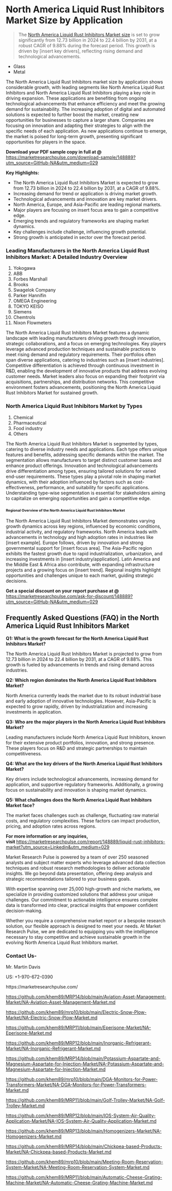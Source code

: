 <h1>North America Liquid Rust Inhibitors Market&nbsp;Size by Application</h1><blockquote><p>The <a href="https://marketresearchpulse.com/download-sample/148889?utm_source=GitHub-NA&amp;utm_medium=029">North America Liquid Rust Inhibitors Market size</a> is set to grow significantly from 12.73 billion in 2024 to 22.4 billion by 2031, at a robust CAGR of 9.88% during the forecast period. This growth is driven by [insert key drivers], reflecting rising demand and technological advancements.</p></blockquote><ul><li>Glass<li> Metal</li></ul><p>The North America Liquid Rust Inhibitors market size by application shows considerable growth, with leading segments like North America Liquid Rust Inhibitors and North America Liquid Rust Inhibitors playing a key role in driving expansion. These applications are benefiting from ongoing technological advancements that enhance efficiency and meet the growing demand for sustainability. The increasing adoption of digital and automated solutions is expected to further boost the market, creating new opportunities for businesses to capture a larger share. Companies are focusing on innovation and adapting their strategies to align with the specific needs of each application. As new applications continue to emerge, the market is poised for long-term growth, presenting significant opportunities for players in the space.</p><p><strong>Download your PDF sample copy in full at @ </strong><a href="https://marketresearchpulse.com/download-sample/148889?utm_source=GitHub-NA&amp;utm_medium=029">https://marketresearchpulse.com/download-sample/148889?utm_source=GitHub-NA&amp;utm_medium=029</a></p><p><strong>Key Highlights: </strong></p><ul><li>The North America Liquid Rust Inhibitors Market is expected to grow from 12.73 billion in 2024 to 22.4 billion by 2031, at a CAGR of 9.88%.</li><li>Increasing demand for trend or application is driving market growth.</li><li>Technological advancements and innovation are key market drivers.</li><li>North America, Europe, and Asia-Pacific are leading regional markets.</li><li>Major players are focusing on insert focus area to gain a competitive edge.</li><li>Emerging trends and regulatory frameworks are shaping market dynamics.</li><li>Key challenges include challenge, influencing growth potential.</li><li>Strong growth is anticipated in sector over the forecast period.</li></ul><h3>Leading Manufacturers in the North America Liquid Rust Inhibitors Market: A Detailed Industry Overview</h3><ol><li>Yokogawa</li><li>ABB</li><li>Forbes Marshall</li><li>Brooks</li><li>Swagelok Company</li><li>Parker Hannifin</li><li>OMEGA Engineering</li><li>TOKYO KEISO</li><li>Siemens</li><li>Chemtrols</li><li>Nixon Flowmeters</li></ol><div class="flex max-w-full flex-col flex-grow"><div class="min-h-8 text-message flex w-full flex-col items-end gap-2 whitespace-normal break-words [.text-message+&amp;]:mt-5" dir="auto" data-message-author-role="assistant" data-message-id="fd8432e4-4910-450d-b182-61b7bfb0a01f" data-message-model-slug="gpt-4o"><div class="flex w-full flex-col gap-1 empty:hidden first:pt-[3px]"><div class="markdown prose w-full break-words dark:prose-invert light"><p>The North America Liquid Rust Inhibitors Market features a dynamic landscape with leading manufacturers driving growth through innovation, strategic collaborations, and a focus on emerging technologies. Key players leverage advanced production techniques and sustainable practices to meet rising demand and regulatory requirements. Their portfolios often span diverse applications, catering to industries such as [insert industries]. Competitive differentiation is achieved through continuous investment in R&amp;D, enabling the development of innovative products that address evolving customer needs. Market leaders also focus on expanding their footprint via acquisitions, partnerships, and distribution networks. This competitive environment fosters advancements, positioning the North America Liquid Rust Inhibitors Market for sustained growth.</p></div></div></div></div><h3>North America Liquid Rust Inhibitors Market by Types</h3><ol><li>Chemical<li> Pharmaceutical<li> Food industry<li> Others</li></ol><div class="flex max-w-full flex-col flex-grow"><div class="min-h-8 text-message flex w-full flex-col items-end gap-2 whitespace-normal break-words [.text-message+&amp;]:mt-5" dir="auto" data-message-author-role="assistant" data-message-id="084470be-0bb7-4664-bddf-5156b4f41249" data-message-model-slug="gpt-4o-mini"><div class="flex w-full flex-col gap-1 empty:hidden first:pt-[3px]"><div class="markdown prose w-full break-words dark:prose-invert light"><p>The North America Liquid Rust Inhibitors Market is segmented by types, catering to diverse industry needs and applications. Each type offers unique features and benefits, addressing specific demands within the market. The segmentation allows manufacturers to target distinct customer bases and enhance product offerings. Innovation and technological advancements drive differentiation among types, ensuring tailored solutions for varied end-user requirements. These types play a pivotal role in shaping market dynamics, with their adoption influenced by factors such as cost-effectiveness, performance, and suitability for specific applications. Understanding type-wise segmentation is essential for stakeholders aiming to capitalize on emerging opportunities and gain a competitive edge.</p></div></div></div></div><h3><span style="font-size: 11px;">Regional Overview of the North America Liquid Rust Inhibitors Market</span></h3><div class="flex max-w-full flex-col flex-grow"><div class="min-h-8 text-message flex w-full flex-col items-end gap-2 whitespace-normal break-words [.text-message+&amp;]:mt-5" dir="auto" data-message-author-role="assistant" data-message-id="e9038762-ce64-4e30-91c9-9bd413514231" data-message-model-slug="gpt-4o-mini"><div class="flex w-full flex-col gap-1 empty:hidden first:pt-[3px]"><div class="markdown prose w-full break-words dark:prose-invert light"><p>The North America Liquid Rust Inhibitors Market demonstrates varying growth dynamics across key regions, influenced by economic conditions, industrial activity, and regulatory frameworks. North America leads with advancements in technology and high adoption rates in industries like [insert example]. Europe follows, driven by innovation and strong governmental support for [insert focus area]. The Asia-Pacific region exhibits the fastest growth due to rapid industrialization, urbanization, and increasing investments in [insert industry/application]. Latin America and the Middle East &amp; Africa also contribute, with expanding infrastructure projects and a growing focus on [insert trend]. Regional insights highlight opportunities and challenges unique to each market, guiding strategic decisions.</p></div></div></div></div><p><strong>Get a special discount on your report purchase at @ </strong><a href="https://marketresearchpulse.com/ask-for-discount/148889?utm_source=GitHub-NA&amp;utm_medium=029">https://marketresearchpulse.com/ask-for-discount/148889?utm_source=GitHub-NA&amp;utm_medium=029</a></p><h2>Frequently Asked Questions (FAQ) in the North America Liquid Rust Inhibitors Market</h2><p><strong>Q1: What is the growth forecast for the North America Liquid Rust Inhibitors Market?</strong></p><p>The North America Liquid Rust Inhibitors Market is projected to grow from 12.73 billion in 2024 to 22.4 billion by 2031, at a CAGR of 9.88%. This growth is fueled by advancements in trends and rising demand across industries.</p><p><strong>Q2: Which region dominates the North America Liquid Rust Inhibitors Market?</strong></p><p>North America currently leads the market due to its robust industrial base and early adoption of innovative technologies. However, Asia-Pacific is expected to grow rapidly, driven by industrialization and increasing investments in application.</p><p><strong>Q3: Who are the major players in the North America Liquid Rust Inhibitors Market?</strong></p><p>Leading manufacturers include North America Liquid Rust Inhibitors, known for their extensive product portfolios, innovation, and strong presence. These players focus on R&amp;D and strategic partnerships to maintain competitiveness.</p><p><strong>Q4: What are the key drivers of the North America Liquid Rust Inhibitors Market?</strong></p><p>Key drivers include technological advancements, increasing demand for application, and supportive regulatory frameworks. Additionally, a growing focus on sustainability and innovation is shaping market dynamics.</p><p><strong>Q5: What challenges does the North America Liquid Rust Inhibitors Market face?</strong></p><p>The market faces challenges such as challenge, fluctuating raw material costs, and regulatory complexities. These factors can impact production, pricing, and adoption rates across regions.</p><p><strong>For more information or any inquiries, visit&nbsp;</strong><a href="https://marketresearchpulse.com/report/148889/liquid-rust-inhibitors-market?utm_source=Linkedin&utm_medium=029">https://marketresearchpulse.com/report/148889/liquid-rust-inhibitors-market?utm_source=Linkedin&utm_medium=029</a></p><p>Market Research Pulse is powered by a team of over 250 seasoned analysts and subject matter experts who leverage advanced data collection techniques and robust research methodologies to deliver actionable insights. We go beyond data presentation, offering deep analysis and strategic recommendations tailored to your business goals.</p><p>With expertise spanning over 25,000 high-growth and niche markets, we specialize in providing customized solutions that address your unique challenges. Our commitment to actionable intelligence ensures complex data is transformed into clear, practical insights that empower confident decision-making.</p><p>Whether you require a comprehensive market report or a bespoke research solution, our flexible approach is designed to meet your needs. At Market Research Pulse, we are dedicated to equipping you with the intelligence necessary to stay competitive and achieve sustainable growth in the evolving North America Liquid Rust Inhibitors market.</p><h3><strong>Contact Us-</strong></h3><p>Mr. Martin Davis</p><p>US: +1-970-672-0390</p><p>https://marketresearchpulse.com/</p><p><a href="https://github.com/khem89/MRP14/blob/main/Aviation-Asset-Management-Market/NA-Aviation-Asset-Management-Market.md">https://github.com/khem89/MRP14/blob/main/Aviation-Asset-Management-Market/NA-Aviation-Asset-Management-Market.md</a></p><p><a href="https://github.com/khem89/mrp10/blob/main/Electric-Snow-Plow-Market/NA-Electric-Snow-Plow-Market.md">https://github.com/khem89/mrp10/blob/main/Electric-Snow-Plow-Market/NA-Electric-Snow-Plow-Market.md</a></p><p><a href="https://github.com/khem89/MRP11/blob/main/Eperisone-Market/NA-Eperisone-Market.md">https://github.com/khem89/MRP11/blob/main/Eperisone-Market/NA-Eperisone-Market.md</a></p><p><a href="https://github.com/khem89/MRP12/blob/main/Inorganic-Refrigerant-Market/NA-Inorganic-Refrigerant-Market.md">https://github.com/khem89/MRP12/blob/main/Inorganic-Refrigerant-Market/NA-Inorganic-Refrigerant-Market.md</a></p><p><a href="https://github.com/khem89/MRP14/blob/main/Potassium-Aspartate-and-Magnesium-Aspartate-for-Injection-Market/NA-Potassium-Aspartate-and-Magnesium-Aspartate-for-Injection-Market.md">https://github.com/khem89/MRP14/blob/main/Potassium-Aspartate-and-Magnesium-Aspartate-for-Injection-Market/NA-Potassium-Aspartate-and-Magnesium-Aspartate-for-Injection-Market.md</a></p><p><a href="https://github.com/khem89/mrp10/blob/main/DGA-Monitors-for-Power-Transformers-Market/NA-DGA-Monitors-for-Power-Transformers-Market.md">https://github.com/khem89/mrp10/blob/main/DGA-Monitors-for-Power-Transformers-Market/NA-DGA-Monitors-for-Power-Transformers-Market.md</a></p><p><a href="https://github.com/khem89/MRP11/blob/main/Golf-Trolley-Market/NA-Golf-Trolley-Market.md">https://github.com/khem89/MRP11/blob/main/Golf-Trolley-Market/NA-Golf-Trolley-Market.md</a></p><p><a href="https://github.com/khem89/MRP12/blob/main/IOS-System-Air-Quality-Application-Market/NA-IOS-System-Air-Quality-Application-Market.md">https://github.com/khem89/MRP12/blob/main/IOS-System-Air-Quality-Application-Market/NA-IOS-System-Air-Quality-Application-Market.md</a></p><p><a href="https://github.com/khem89/MRP13/blob/main/Homogenizers-Market/NA-Homogenizers-Market.md">https://github.com/khem89/MRP13/blob/main/Homogenizers-Market/NA-Homogenizers-Market.md</a></p><p><a href="https://github.com/khem89/MRP14/blob/main/Chickpea-based-Products-Market/NA-Chickpea-based-Products-Market.md">https://github.com/khem89/MRP14/blob/main/Chickpea-based-Products-Market/NA-Chickpea-based-Products-Market.md</a></p><p><a href="https://github.com/khem89/mrp10/blob/main/Meeting-Room-Reservation-System-Market/NA-Meeting-Room-Reservation-System-Market.md">https://github.com/khem89/mrp10/blob/main/Meeting-Room-Reservation-System-Market/NA-Meeting-Room-Reservation-System-Market.md</a></p><p><a href="https://github.com/khem89/MRP11/blob/main/Automatic-Cheese-Grating-Machine-Market/NA-Automatic-Cheese-Grating-Machine-Market.md">https://github.com/khem89/MRP11/blob/main/Automatic-Cheese-Grating-Machine-Market/NA-Automatic-Cheese-Grating-Machine-Market.md</a></p>
